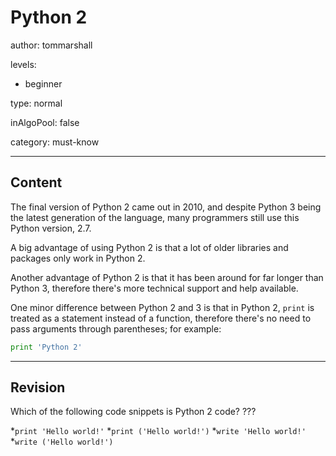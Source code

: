 # Python 2
author: tommarshall

levels:

  - beginner

type: normal

inAlgoPool: false

category: must-know

---
## Content

The final version of Python 2 came out in 2010, and despite Python 3 being the latest generation of the language, many programmers still use this Python version, 2.7.

A big advantage of using Python 2 is that a lot of older libraries and packages only work in Python 2. 

Another advantage of Python 2 is that it has been around for far longer than Python 3, therefore there's more technical support and help available.

One minor difference between Python 2 and 3 is that in Python 2, `print` is treated as a statement instead of a function, therefore there's no need to pass arguments through parentheses; for example:

```python
print 'Python 2'
```

---
## Revision

Which of the following code snippets is Python 2 code?
???

*`print 'Hello world!'` 
*`print ('Hello world!')` 
*`write 'Hello world!'` 
*`write ('Hello world!')`